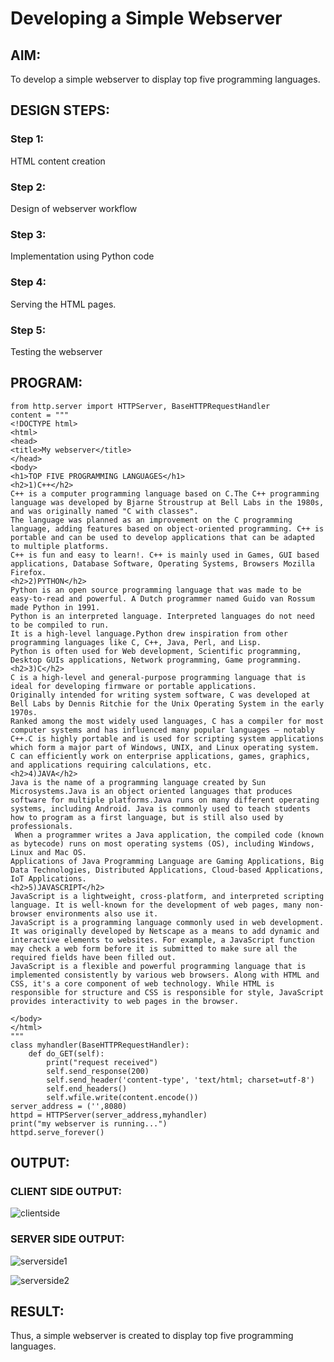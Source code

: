 # Developing a Simple Webserver
## AIM:
To develop a simple webserver to display top five programming languages.

## DESIGN STEPS:
### Step 1: 
HTML content creation
### Step 2:
Design of webserver workflow
### Step 3:
Implementation using Python code
### Step 4:
Serving the HTML pages.
### Step 5:
Testing the webserver

## PROGRAM:
```
from http.server import HTTPServer, BaseHTTPRequestHandler
content = """
<!DOCTYPE html>
<html>
<head>
<title>My webserver</title>
</head>
<body>
<h1>TOP FIVE PROGRAMMING LANGUAGES</h1>
<h2>1)C++</h2>
C++ is a computer programming language based on C.The C++ programming language was developed by Bjarne Stroustrup at Bell Labs in the 1980s, and was originally named "C with classes".
The language was planned as an improvement on the C programming language, adding features based on object-oriented programming. C++ is portable and can be used to develop applications that can be adapted to multiple platforms.
C++ is fun and easy to learn!. C++ is mainly used in Games, GUI based applications, Database Software, Operating Systems, Browsers Mozilla Firefox.
<h2>2)PYTHON</h2>
Python is an open source programming language that was made to be easy-to-read and powerful. A Dutch programmer named Guido van Rossum made Python in 1991.
Python is an interpreted language. Interpreted languages do not need to be compiled to run.
It is a high-level language.Python drew inspiration from other programming languages like C, C++, Java, Perl, and Lisp.
Python is often used for Web development, Scientific programming, Desktop GUIs applications, Network programming, Game programming.
<h2>3)C</h2>
C is a high-level and general-purpose programming language that is ideal for developing firmware or portable applications.
Originally intended for writing system software, C was developed at Bell Labs by Dennis Ritchie for the Unix Operating System in the early 1970s.
Ranked among the most widely used languages, C has a compiler for most computer systems and has influenced many popular languages – notably C++.C is highly portable and is used for scripting system applications which form a major part of Windows, UNIX, and Linux operating system. 
C can efficiently work on enterprise applications, games, graphics, and applications requiring calculations, etc.
<h2>4)JAVA</h2>
Java is the name of a programming language created by Sun Microsystems.Java is an object oriented languages that produces software for multiple platforms.Java runs on many different operating systems, including Android. Java is commonly used to teach students how to program as a first language, but is still also used by professionals.
 When a programmer writes a Java application, the compiled code (known as bytecode) runs on most operating systems (OS), including Windows, Linux and Mac OS. 
Applications of Java Programming Language are Gaming Applications, Big Data Technologies, Distributed Applications, Cloud-based Applications, IoT Applications.
<h2>5)JAVASCRIPT</h2>
JavaScript is a lightweight, cross-platform, and interpreted scripting language. It is well-known for the development of web pages, many non-browser environments also use it.
JavaScript is a programming language commonly used in web development. It was originally developed by Netscape as a means to add dynamic and interactive elements to websites. For example, a JavaScript function may check a web form before it is submitted to make sure all the required fields have been filled out.
JavaScript is a flexible and powerful programming language that is implemented consistently by various web browsers. Along with HTML and CSS, it's a core component of web technology. While HTML is responsible for structure and CSS is responsible for style, JavaScript provides interactivity to web pages in the browser.

</body>
</html>
"""
class myhandler(BaseHTTPRequestHandler):
    def do_GET(self):
        print("request received")
        self.send_response(200)
        self.send_header('content-type', 'text/html; charset=utf-8')
        self.end_headers()
        self.wfile.write(content.encode())
server_address = ('',8080)
httpd = HTTPServer(server_address,myhandler)
print("my webserver is running...")
httpd.serve_forever()
```


## OUTPUT:
### CLIENT SIDE OUTPUT:
![clientside](https://user-images.githubusercontent.com/94169913/143075458-fbeca822-2ccd-478a-97bc-f367ec1f1382.png)


### SERVER SIDE OUTPUT:
![serverside1](https://user-images.githubusercontent.com/94169913/143075510-a6f9de1f-b617-4418-8318-1c462a25fcee.png)

![serverside2](https://user-images.githubusercontent.com/94169913/143075559-416dc1a3-e349-44d1-a42f-6fb1067fe0be.png)




## RESULT:
Thus, a simple webserver is created to display top five programming languages.
